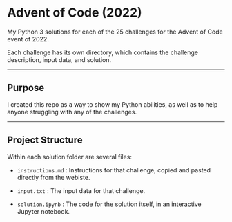 # Advent of Code (2022)

My Python 3 solutions for each of the 25 challenges for the Advent of Code event of 2022.

Each challenge has its own directory, which contains the challenge description, input data, and solution. 

---

## Purpose

I created this repo as a way to show my Python abilities, as well as to help anyone struggling with any of the challenges.

---

## Project Structure

Within each solution folder are several files:

- `instructions.md` : Instructions for that challenge, copied and pasted directly from the webiste.

- `input.txt` : The input data for that challenge.

- `solution.ipynb` : The code for the solution itself, in an interactive Jupyter notebook. 
